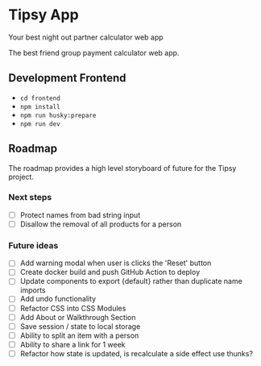 # Tipsy App

Your best night out partner calculator web app

The best friend group payment calculator web app.

## Development Frontend

- `cd frontend`
- `npm install`
- `npm run husky:prepare`
- `npm run dev`

## Roadmap

The roadmap provides a high level storyboard of future for the Tipsy project.

### Next steps

- [ ] Protect names from bad string input
- [ ] Disallow the removal of all products for a person 

### Future ideas

- [ ] Add warning modal when user is clicks the 'Reset' button
- [ ] Create docker build and push GitHub Action to deploy
- [ ] Update components to export {default} rather than duplicate name imports
- [ ] Add undo functionality
- [ ] Refactor CSS into CSS Modules
- [ ] Add About or Walkthrough Section
- [ ] Save session / state to local storage
- [ ] Ability to split an item with a person
- [ ] Ability to share a link for 1 week
- [ ] Refactor how state is updated, is recalculate a side effect use thunks?
